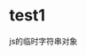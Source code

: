 # test1
js的临时字符串对象
<html>
  <head>
   <meta http-equiv="Content-Type" content="text/html; charset=utf-8" />
    <title>未命名</title>
    <script type="javascript/text">
     var s="hello world";
     s.len=11;
     var t=s.len;
     document.write(t);
    </script>
    <body>
    </body>
  </html>
    
